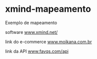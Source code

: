 # xmind-mapeamento
Exemplo de mapeamento

software www.xmind.net/

link do e-commerce www.moikana.com.br

link da API www.favqs.com/api
